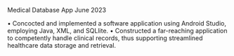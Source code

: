 
Medical Database App	June 2023

•	Concocted and implemented a software application using Android Studio, employing Java, XML, and SQLlite.
•	Constructed a far-reaching application to competently handle clinical records, thus supporting streamlined healthcare data storage and retrieval.
